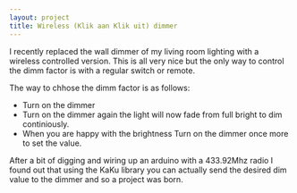 ```yaml
---
layout: project
title: Wireless (Klik aan Klik uit) dimmer
---
```

I recently replaced the wall dimmer of my living room lighting with a wireless controlled version.
This is all very nice but the only way to control the dimm factor is with a regular switch or remote.

The way to chhose the dimm factor is as follows:

* Turn on the dimmer
* Turn on the dimmer again the light will now fade from full bright to dim continiously.
* When you are happy with the brightness Turn on the dimmer once more to set the value.

After a bit of digging and wiring up an arduino with a 433.92Mhz radio I found out that using the KaKu library you can actually send the desired dim value to the dimmer and so a project was born.
